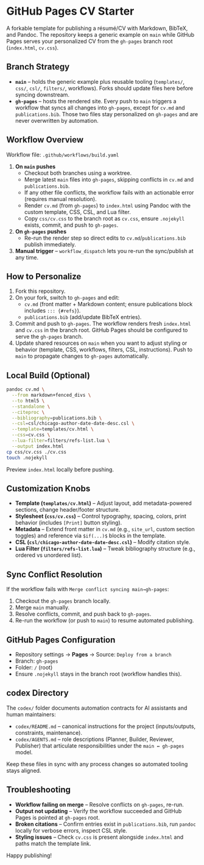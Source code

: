 # GitHub Pages CV Starter

A forkable template for publishing a résumé/CV with Markdown, BibTeX, and Pandoc. The repository keeps a generic example on `main` while GitHub Pages serves your personalized CV from the `gh-pages` branch root (`index.html`, `cv.css`).

## Branch Strategy
- **`main`** – holds the generic example plus reusable tooling (`templates/`, `css/`, `csl/`, `filters/`, workflows). Forks should update files here before syncing downstream.
- **`gh-pages`** – hosts the rendered site. Every push to `main` triggers a workflow that syncs all changes into `gh-pages`, except for `cv.md` and `publications.bib`. Those two files stay personalized on `gh-pages` and are never overwritten by automation.

## Workflow Overview
Workflow file: `.github/workflows/build.yaml`

1. **On `main` pushes**
   - Checkout both branches using a worktree.
   - Merge latest `main` files into `gh-pages`, skipping conflicts in `cv.md` and `publications.bib`.
   - If any other file conflicts, the workflow fails with an actionable error (requires manual resolution).
   - Render `cv.md` (from `gh-pages`) to `index.html` using Pandoc with the custom template, CSS, CSL, and Lua filter.
   - Copy `css/cv.css` to the branch root as `cv.css`, ensure `.nojekyll` exists, commit, and push to `gh-pages`.
2. **On `gh-pages` pushes**
   - Re-run the render step so direct edits to `cv.md`/`publications.bib` publish immediately.
3. **Manual trigger** – `workflow_dispatch` lets you re-run the sync/publish at any time.

## How to Personalize
1. Fork this repository.
2. On your fork, switch to `gh-pages` and edit:
   - `cv.md` (front matter + Markdown content; ensure publications block includes `::: {#refs}`).
   - `publications.bib` (add/update BibTeX entries).
3. Commit and push to `gh-pages`. The workflow renders fresh `index.html` and `cv.css` in the branch root. GitHub Pages should be configured to serve the `gh-pages` branch.
4. Update shared resources on `main` when you want to adjust styling or behavior (template, CSS, workflows, filters, CSL, instructions). Push to `main` to propagate changes to `gh-pages` automatically.

## Local Build (Optional)
```bash
pandoc cv.md \
  --from markdown+fenced_divs \
  --to html5 \
  --standalone \
  --citeproc \
  --bibliography=publications.bib \
  --csl=csl/chicago-author-date-date-desc.csl \
  --template=templates/cv.html \
  --css=cv.css \
  --lua-filter=filters/refs-list.lua \
  --output index.html
cp css/cv.css ./cv.css
touch .nojekyll
```
Preview `index.html` locally before pushing.

## Customization Knobs
- **Template (`templates/cv.html`)** – Adjust layout, add metadata-powered sections, change header/footer structure.
- **Stylesheet (`css/cv.css`)** – Control typography, spacing, colors, print behavior (includes `[Print]` button styling).
- **Metadata** – Extend front matter in `cv.md` (e.g., `site_url`, custom section toggles) and reference via `$if(...)$` blocks in the template.
- **CSL (`csl/chicago-author-date-date-desc.csl`)** – Modify citation style.
- **Lua Filter (`filters/refs-list.lua`)** – Tweak bibliography structure (e.g., ordered vs unordered list).

## Sync Conflict Resolution
If the workflow fails with `Merge conflict syncing main→gh-pages`:
1. Checkout the `gh-pages` branch locally.
2. Merge `main` manually.
3. Resolve conflicts, commit, and push back to `gh-pages`.
4. Re-run the workflow (or push to `main`) to resume automated publishing.

## GitHub Pages Configuration
- Repository settings → **Pages** → Source: `Deploy from a branch`
- Branch: `gh-pages`
- Folder: `/` (root)
- Ensure `.nojekyll` stays in the branch root (workflow handles this).

## codex Directory
The `codex/` folder documents automation contracts for AI assistants and human maintainers:
- `codex/README.md` – canonical instructions for the project (inputs/outputs, constraints, maintenance).
- `codex/AGENTS.md` – role descriptions (Planner, Builder, Reviewer, Publisher) that articulate responsibilities under the `main ↔ gh-pages` model.

Keep these files in sync with any process changes so automated tooling stays aligned.

## Troubleshooting
- **Workflow failing on merge** – Resolve conflicts on `gh-pages`, re-run.
- **Output not updating** – Verify the workflow succeeded and GitHub Pages is pointed at `gh-pages` root.
- **Broken citations** – Confirm entries exist in `publications.bib`, run `pandoc` locally for verbose errors, inspect CSL style.
- **Styling issues** – Check `cv.css` is present alongside `index.html` and paths match the template link.

Happy publishing!
